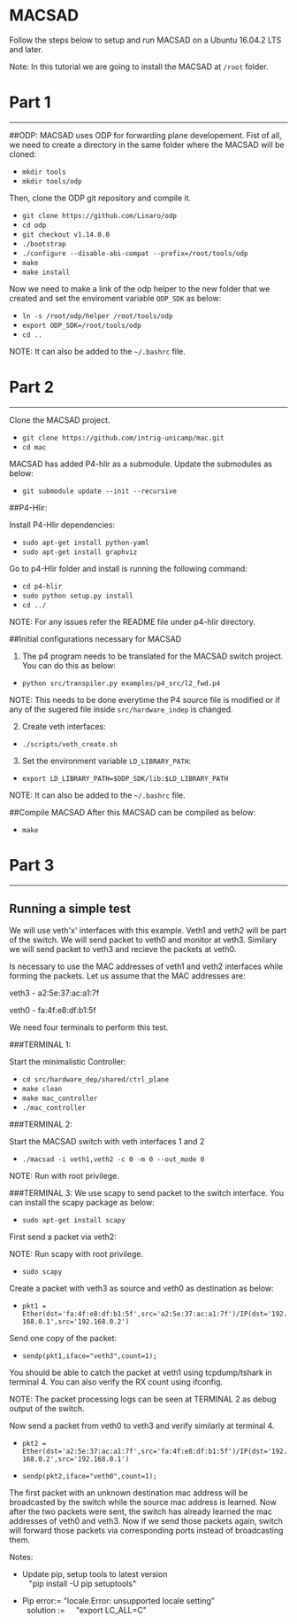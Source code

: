 MACSAD
==========
Follow the steps below to setup and run MACSAD on a Ubuntu 16.04.2 LTS and later.

Note: In this tutorial we are going to install the MACSAD at `/root` folder. 

# Part 1
---
##ODP:
MACSAD uses ODP for forwarding plane developement. Fist of all, we need to create a directory in the same folder where the MACSAD will be cloned:

- `mkdir tools`
- `mkdir tools/odp`

Then, clone the ODP git repository and compile it.

- `git clone https://github.com/Linaro/odp`
- `cd odp`
- `git checkout v1.14.0.0`
- `./bootstrap`
- `./configure --disable-abi-compat --prefix=/root/tools/odp`
- `make`
- `make install`

Now we need to make a link of the odp helper to the new folder that we created and set the enviroment variable `ODP_SDK` as below:

- `ln -s /root/odp/helper /root/tools/odp`
- `export ODP_SDK=/root/tools/odp`
- `cd ..`

NOTE: It can also be added to the `~/.bashrc` file.

# Part 2
---

Clone the MACSAD project.

- `git clone https://github.com/intrig-unicamp/mac.git`
- `cd mac`

MACSAD has added P4-hlir as a submodule. Update the submodules as below:

- `git submodule update --init --recursive`

##P4-Hlir:

Install P4-Hlir dependencies:

- `sudo apt-get install python-yaml`
- `sudo apt-get install graphviz`

Go to p4-Hlir folder and install is running the following command:

- `cd p4-hlir`
- `sudo python setup.py install`
- `cd ../`

NOTE: For any issues refer the README file under p4-hlir directory.

##Initial configurations necessary for MACSAD

1) The p4 program needs to be translated for the MACSAD switch project. You can do this as below:

- `python src/transpiler.py examples/p4_src/l2_fwd.p4`

NOTE: This needs to be done everytime the P4 source file is modified or if any of the sugered file inside `src/hardware_indep` is changed.

2) Create veth interfaces:

- `./scripts/veth_create.sh`

3) Set the environment variable `LD_LIBRARY_PATH`:

- `export LD_LIBRARY_PATH=$ODP_SDK/lib:$LD_LIBRARY_PATH`

NOTE: It can also be added to the `~/.bashrc` file.

##Compile MACSAD
After this MACSAD can be compiled as below:

- `make`

# Part 3
---

## Running a simple test

We will use veth'x' interfaces with this example. Veth1 and veth2 will be part of the switch. We will send packet to veth0 and monitor at veth3. Similary we will send packet to veth3 and recieve the packets at veth0.

Is necessary to use the MAC addresses of veth1 and veth2 interfaces while forming the packets. 
Let us assume that the MAC addresses are: 

veth3 - a2:5e:37:ac:a1:7f

veth0 - fa:4f:e8:df:b1:5f

We need four terminals to perform this test.

###TERMINAL 1:

Start the minimalistic Controller:

- `cd src/hardware_dep/shared/ctrl_plane`
- `make clean`
- `make mac_controller`
- `./mac_controller`

###TERMINAL 2:

Start the MACSAD switch with veth interfaces 1 and 2

- `./macsad -i veth1,veth2 -c 0 -m 0 --out_mode 0`

NOTE: Run with root privilege.

###TERMINAL 3:
We use scapy to send packet to the switch interface. You can install the scapy package as below:

- `sudo apt-get install scapy`

First send a packet via veth2:

NOTE: Run scapy with root privilege.

- `sudo scapy`

Create a packet with veth3 as source and veth0 as destination as below:

- `pkt1 = Ether(dst='fa:4f:e8:df:b1:5f',src='a2:5e:37:ac:a1:7f')/IP(dst='192.168.0.1',src='192.168.0.2')`

Send one copy of the packet:

- `sendp(pkt1,iface="veth3",count=1);`

You should be able to catch the packet at veth1 using tcpdump/tshark in terminal 4. You can also verify the RX count using ifconfig.

NOTE: The packet processing logs can be seen at TERMINAL 2 as debug output of the switch.

Now send a packet from veth0 to veth3 and verify similarly at terminal 4.

- `pkt2 = Ether(dst='a2:5e:37:ac:a1:7f',src='fa:4f:e8:df:b1:5f')/IP(dst='192.168.0.2',src='192.168.0.1')`

- `sendp(pkt2,iface="veth0",count=1);`

The first packet with an unknown destination mac address will be broadcasted by the switch while the source mac address is learned. Now after the two packets were sent, the switch has already learned the mac addresses of veth0 and veth3. Now if we send those packets again, switch will forward those packets via corresponding ports instead of broadcasting them.


Notes:
- Update pip, setup tools to latest version  
    "pip install -U pip setuptools"

- Pip error:= "locale.Error: unsupported locale setting"  
   solution :=      "export LC_ALL=C"
